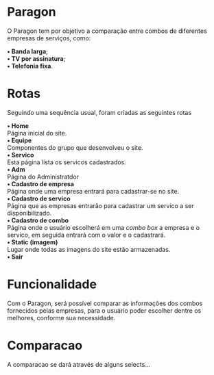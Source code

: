 # Paragon
O Paragon tem por objetivo a comparação entre combos de diferentes empresas de serviços, como:

<b>• Banda larga</b>;
<br>
<b>• TV por assinatura</b>;
<br>
<b>• Telefonia fixa</b>.
<br>

# Rotas
Seguindo uma sequência usual, foram criadas as seguintes rotas

<b>• Home</b>
<br>
Página inicial do site.
<br>
<b>• Equipe</b>
<br>
Componentes do grupo que desenvolveu o site.
<br>
<b>• Servico</b>
<br>
Esta página lista os servicos cadastrados.
<br>
<b>• Adm</b>
<br>
Página do Administratdor
<br>
<b>• Cadastro de empresa</b>
<br>
Página onde uma empresa entrará para cadastrar-se no site.
<br>
<b>• Cadastro de servico</b>
<br>
Página que as empresas entrarão para cadastrar um servico a ser disponibilizado.
<br>
<b>• Cadastro de combo</b>
<br>
Página onde o usuário escolherá em uma <i>combo box</i> a empresa e o servico, em seguida entrará com o valor e o cadastrará.
<br>
<b>• Static (imagem)</b>
<br>
Lugar onde todas as imagens do site estão armazenadas.
<br>
<b>• Sair</b>

# Funcionalidade
Com o Paragon, será possível comparar as informações dos combos 
fornecidos pelas empresas, para o usuário poder escolher dentre
os melhores, conforme sua necessidade.

# Comparacao
A comparacao se dará através de alguns selects...
